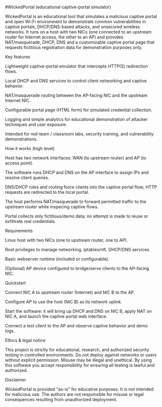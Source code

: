 #WickedPortal (educational captive-portal simulator)

WickedPortal is an educational tool that simulates a malicious captive portal and open Wi-Fi environment to demonstrate common vulnerabilities in captive portals, DHCP/DNS-based attacks, and unsecured wireless networks. It runs on a host with two NICs (one connected to an upstream router for Internet access, the other to an AP) and provides NAT/masquerade, DHCP, DNS and a customizable captive portal page that requests fictitious registration data for demonstration purposes only.

Key features

Lightweight captive-portal emulator that intercepts HTTP(S) redirection flows.

Local DHCP and DNS services to control client networking and captive behavior.

NAT/masquerade routing between the AP-facing NIC and the upstream Internet NIC.

Configurable portal page (HTML form) for simulated credential collection.

Logging and simple analytics for educational demonstration of attacker techniques and user exposure.

Intended for red-team / classroom labs, security training, and vulnerability demonstrations.

How it works (high level)

Host has two network interfaces: WAN (to upstream router) and AP (to access point).

The software runs DHCP and DNS on the AP interface to assign IPs and resolve client queries.

DNS/DHCP rules and routing force clients into the captive portal flow; HTTP requests are redirected to the local portal.

The host performs NAT/masquerade to forward permitted traffic to the upstream router while inspecing captive flows.

Portal collects only fictitious/demo data; no attempt is made to reuse or exfiltrate real credentials.

Requirements

Linux host with two NICs (one to upstream router, one to AP).

Root privileges to manage networking, iptables/nft, DHCP/DNS services.

Basic webserver runtime (included or configurable).

(Optional) AP device configured to bridge/serve clients to the AP-facing NIC.

Quickstart

Connect NIC A to upstream router (Internet) and NIC B to the AP.

Configure AP to use the host (NIC B) as its network uplink.

Start the software: it will bring up DHCP and DNS on NIC B, apply NAT on NIC A, and launch the captive portal web interface.

Connect a test client to the AP and observe captive behavior and demo logs.

Ethics & legal notice

This project is strictly for educational, research, and authorized security testing in controlled environments. Do not deploy against networks or users without explicit permission. Misuse may be illegal and unethical. By using this software you accept responsibility for ensuring all testing is lawful and authorized.

Disclaimer

WickedPortal is provided "as-is" for educative purposes. It is not intended for malicious use. The authors are not responsible for misuse or legal consequences resulting from unauthorized deployment.

